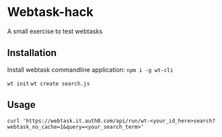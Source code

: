Webtask-hack
=========

A small exercise to test webtasks

## Installation
  Install webtask commandline application:
  `npm i -g wt-cli`
  
  `wt init`
  `wt create search.js`

## Usage

    curl 'https://webtask.it.auth0.com/api/run/wt-<your_id_here>search?webtask_no_cache=1&query=<your_search_term>'
